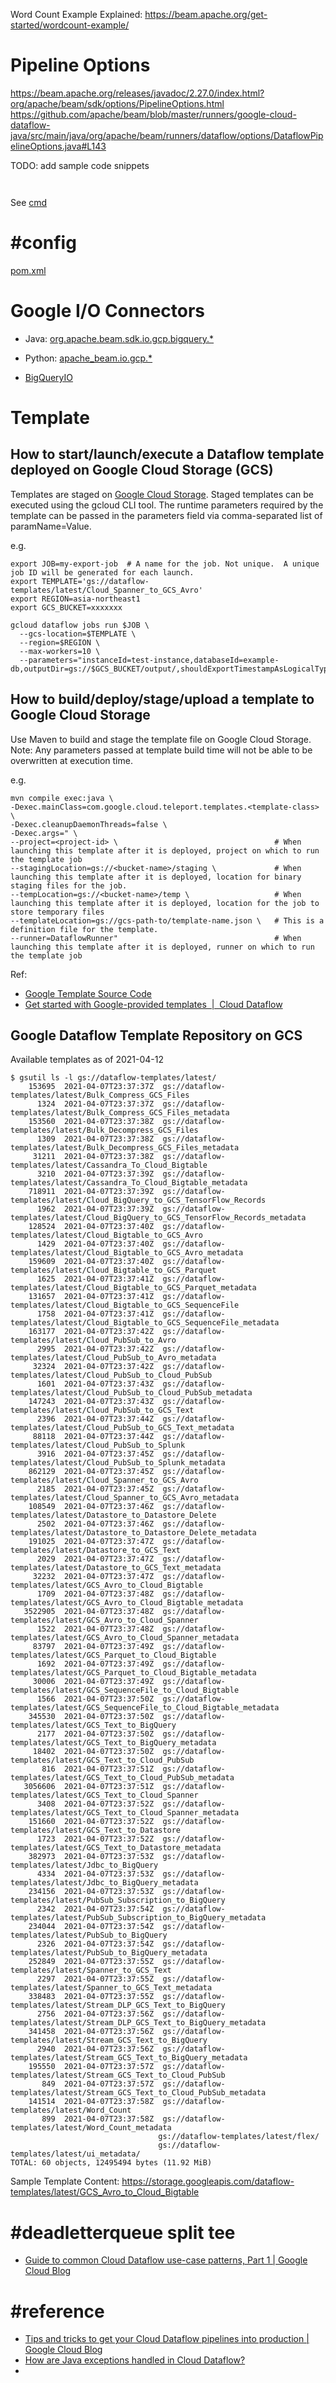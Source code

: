 Word Count Example Explained: https://beam.apache.org/get-started/wordcount-example/

# Pipeline Options

https://beam.apache.org/releases/javadoc/2.27.0/index.html?org/apache/beam/sdk/options/PipelineOptions.html
https://github.com/apache/beam/blob/master/runners/google-cloud-dataflow-java/src/main/java/org/apache/beam/runners/dataflow/options/DataflowPipelineOptions.java#L143

TODO: add sample code snippets

```


```

See [cmd]

# #config

[pom.xml]

# Google I/O Connectors

- Java: [org.apache.beam.sdk.io.gcp.bigquery.*](https://github.com/apache/beam/tree/master/sdks/java/io/google-cloud-platform/src/main/java/org/apache/beam/sdk/io/gcp/)
- Python: [apache_beam.io.gcp.*](https://github.com/apache/beam/tree/master/sdks/python/apache_beam/io/gcp)


- [BigQueryIO](https://beam.apache.org/documentation/io/built-in/google-bigquery/)

# Template

## How to start/launch/execute a Dataflow template deployed on Google Cloud Storage (GCS)

Templates are staged on [Google Cloud Storage](#google-dataflow-template-repository-on-gcs).  Staged templates can be executed using the gcloud CLI tool.
The runtime parameters required by the template can be passed in the parameters field via comma-separated list of paramName=Value.

e.g.

```
export JOB=my-export-job  # A name for the job. Not unique.  A unique job ID will be generated for each launch.
export TEMPLATE='gs://dataflow-templates/latest/Cloud_Spanner_to_GCS_Avro'
export REGION=asia-northeast1
export GCS_BUCKET=xxxxxxx

gcloud dataflow jobs run $JOB \
  --gcs-location=$TEMPLATE \
  --region=$REGION \
  --max-workers=10 \
  --parameters="instanceId=test-instance,databaseId=example-db,outputDir=gs://$GCS_BUCKET/output/,shouldExportTimestampAsLogicalType=true"
```

## How to build/deploy/stage/upload a template to Google Cloud Storage

Use Maven to build and stage the template file on Google Cloud Storage.
Note: Any parameters passed at template build time will not be able to be overwritten at execution time.

e.g.

```
mvn compile exec:java \
-Dexec.mainClass=com.google.cloud.teleport.templates.<template-class> \
-Dexec.cleanupDaemonThreads=false \
-Dexec.args=" \
--project=<project-id> \                                   # When launching this template after it is deployed, project on which to run the template job
--stagingLocation=gs://<bucket-name>/staging \             # When launching this template after it is deployed, location for binary staging files for the job.                 
--tempLocation=gs://<bucket-name>/temp \                   # When launching this template after it is deployed, location for the job to store temporary files 
--templateLocation=gs://gcs-path-to/template-name.json \   # This is a definition file for the template.
--runner=DataflowRunner"                                   # When launching this template after it is deployed, runner on which to run the template job
```

Ref: 
- [Google Template Source Code](https://github.com/GoogleCloudPlatform/DataflowTemplates/)
- [Get started with Google-provided templates  |  Cloud Dataflow](https://cloud.google.com/dataflow/docs/guides/templates/provided-templates)

## Google Dataflow Template Repository on GCS

Available templates as of 2021-04-12

```
$ gsutil ls -l gs://dataflow-templates/latest/
    153695  2021-04-07T23:37:37Z  gs://dataflow-templates/latest/Bulk_Compress_GCS_Files
      1324  2021-04-07T23:37:37Z  gs://dataflow-templates/latest/Bulk_Compress_GCS_Files_metadata
    153560  2021-04-07T23:37:38Z  gs://dataflow-templates/latest/Bulk_Decompress_GCS_Files
      1309  2021-04-07T23:37:38Z  gs://dataflow-templates/latest/Bulk_Decompress_GCS_Files_metadata
     31211  2021-04-07T23:37:38Z  gs://dataflow-templates/latest/Cassandra_To_Cloud_Bigtable
      3210  2021-04-07T23:37:39Z  gs://dataflow-templates/latest/Cassandra_To_Cloud_Bigtable_metadata
    718911  2021-04-07T23:37:39Z  gs://dataflow-templates/latest/Cloud_BigQuery_to_GCS_TensorFlow_Records
      1962  2021-04-07T23:37:39Z  gs://dataflow-templates/latest/Cloud_BigQuery_to_GCS_TensorFlow_Records_metadata
    128524  2021-04-07T23:37:40Z  gs://dataflow-templates/latest/Cloud_Bigtable_to_GCS_Avro
      1429  2021-04-07T23:37:40Z  gs://dataflow-templates/latest/Cloud_Bigtable_to_GCS_Avro_metadata
    159609  2021-04-07T23:37:40Z  gs://dataflow-templates/latest/Cloud_Bigtable_to_GCS_Parquet
      1625  2021-04-07T23:37:41Z  gs://dataflow-templates/latest/Cloud_Bigtable_to_GCS_Parquet_metadata
    131657  2021-04-07T23:37:41Z  gs://dataflow-templates/latest/Cloud_Bigtable_to_GCS_SequenceFile
      1758  2021-04-07T23:37:41Z  gs://dataflow-templates/latest/Cloud_Bigtable_to_GCS_SequenceFile_metadata
    163177  2021-04-07T23:37:42Z  gs://dataflow-templates/latest/Cloud_PubSub_to_Avro
      2995  2021-04-07T23:37:42Z  gs://dataflow-templates/latest/Cloud_PubSub_to_Avro_metadata
     32324  2021-04-07T23:37:42Z  gs://dataflow-templates/latest/Cloud_PubSub_to_Cloud_PubSub
      1601  2021-04-07T23:37:43Z  gs://dataflow-templates/latest/Cloud_PubSub_to_Cloud_PubSub_metadata
    147243  2021-04-07T23:37:43Z  gs://dataflow-templates/latest/Cloud_PubSub_to_GCS_Text
      2396  2021-04-07T23:37:44Z  gs://dataflow-templates/latest/Cloud_PubSub_to_GCS_Text_metadata
     88118  2021-04-07T23:37:44Z  gs://dataflow-templates/latest/Cloud_PubSub_to_Splunk
      3916  2021-04-07T23:37:45Z  gs://dataflow-templates/latest/Cloud_PubSub_to_Splunk_metadata
    862129  2021-04-07T23:37:45Z  gs://dataflow-templates/latest/Cloud_Spanner_to_GCS_Avro
      2185  2021-04-07T23:37:45Z  gs://dataflow-templates/latest/Cloud_Spanner_to_GCS_Avro_metadata
    108549  2021-04-07T23:37:46Z  gs://dataflow-templates/latest/Datastore_to_Datastore_Delete
      2502  2021-04-07T23:37:46Z  gs://dataflow-templates/latest/Datastore_to_Datastore_Delete_metadata
    191025  2021-04-07T23:37:47Z  gs://dataflow-templates/latest/Datastore_to_GCS_Text
      2029  2021-04-07T23:37:47Z  gs://dataflow-templates/latest/Datastore_to_GCS_Text_metadata
     32232  2021-04-07T23:37:47Z  gs://dataflow-templates/latest/GCS_Avro_to_Cloud_Bigtable
      1709  2021-04-07T23:37:48Z  gs://dataflow-templates/latest/GCS_Avro_to_Cloud_Bigtable_metadata
   3522905  2021-04-07T23:37:48Z  gs://dataflow-templates/latest/GCS_Avro_to_Cloud_Spanner
      1522  2021-04-07T23:37:48Z  gs://dataflow-templates/latest/GCS_Avro_to_Cloud_Spanner_metadata
     83797  2021-04-07T23:37:49Z  gs://dataflow-templates/latest/GCS_Parquet_to_Cloud_Bigtable
      1692  2021-04-07T23:37:49Z  gs://dataflow-templates/latest/GCS_Parquet_to_Cloud_Bigtable_metadata
     30006  2021-04-07T23:37:49Z  gs://dataflow-templates/latest/GCS_SequenceFile_to_Cloud_Bigtable
      1566  2021-04-07T23:37:50Z  gs://dataflow-templates/latest/GCS_SequenceFile_to_Cloud_Bigtable_metadata
    345530  2021-04-07T23:37:50Z  gs://dataflow-templates/latest/GCS_Text_to_BigQuery
      2177  2021-04-07T23:37:50Z  gs://dataflow-templates/latest/GCS_Text_to_BigQuery_metadata
     18402  2021-04-07T23:37:50Z  gs://dataflow-templates/latest/GCS_Text_to_Cloud_PubSub
       816  2021-04-07T23:37:51Z  gs://dataflow-templates/latest/GCS_Text_to_Cloud_PubSub_metadata
   3056606  2021-04-07T23:37:51Z  gs://dataflow-templates/latest/GCS_Text_to_Cloud_Spanner
      3408  2021-04-07T23:37:52Z  gs://dataflow-templates/latest/GCS_Text_to_Cloud_Spanner_metadata
    151660  2021-04-07T23:37:52Z  gs://dataflow-templates/latest/GCS_Text_to_Datastore
      1723  2021-04-07T23:37:52Z  gs://dataflow-templates/latest/GCS_Text_to_Datastore_metadata
    382973  2021-04-07T23:37:53Z  gs://dataflow-templates/latest/Jdbc_to_BigQuery
      4334  2021-04-07T23:37:53Z  gs://dataflow-templates/latest/Jdbc_to_BigQuery_metadata
    234156  2021-04-07T23:37:53Z  gs://dataflow-templates/latest/PubSub_Subscription_to_BigQuery
      2342  2021-04-07T23:37:54Z  gs://dataflow-templates/latest/PubSub_Subscription_to_BigQuery_metadata
    234044  2021-04-07T23:37:54Z  gs://dataflow-templates/latest/PubSub_to_BigQuery
      2326  2021-04-07T23:37:54Z  gs://dataflow-templates/latest/PubSub_to_BigQuery_metadata
    252849  2021-04-07T23:37:55Z  gs://dataflow-templates/latest/Spanner_to_GCS_Text
      2297  2021-04-07T23:37:55Z  gs://dataflow-templates/latest/Spanner_to_GCS_Text_metadata
    338483  2021-04-07T23:37:55Z  gs://dataflow-templates/latest/Stream_DLP_GCS_Text_to_BigQuery
      2756  2021-04-07T23:37:56Z  gs://dataflow-templates/latest/Stream_DLP_GCS_Text_to_BigQuery_metadata
    341458  2021-04-07T23:37:56Z  gs://dataflow-templates/latest/Stream_GCS_Text_to_BigQuery
      2940  2021-04-07T23:37:56Z  gs://dataflow-templates/latest/Stream_GCS_Text_to_BigQuery_metadata
    195550  2021-04-07T23:37:57Z  gs://dataflow-templates/latest/Stream_GCS_Text_to_Cloud_PubSub
       849  2021-04-07T23:37:57Z  gs://dataflow-templates/latest/Stream_GCS_Text_to_Cloud_PubSub_metadata
    141514  2021-04-07T23:37:58Z  gs://dataflow-templates/latest/Word_Count
       899  2021-04-07T23:37:58Z  gs://dataflow-templates/latest/Word_Count_metadata
                                 gs://dataflow-templates/latest/flex/
                                 gs://dataflow-templates/latest/ui_metadata/
TOTAL: 60 objects, 12495494 bytes (11.92 MiB)
```

Sample Template Content:
https://storage.googleapis.com/dataflow-templates/latest/GCS_Avro_to_Cloud_Bigtable

# #deadletterqueue split tee

- [Guide to common Cloud Dataflow use-case patterns, Part 1 | Google Cloud Blog]


# #reference

- [Tips and tricks to get your Cloud Dataflow pipelines into production | Google Cloud Blog](https://cloud.google.com/blog/products/data-analytics/tips-and-tricks-to-get-your-cloud-dataflow-pipelines-into-production)
- [How are Java exceptions handled in Cloud Dataflow?](https://cloud.google.com/dataflow/docs/resources/faq#how-are-java-exceptions-handled-in-cloud-dataflow)
- [Guide to common Cloud Dataflow use-case patterns, Part 1 | Google Cloud Blog]:
https://cloud.google.com/blog/products/data-analytics/guide-to-common-cloud-dataflow-use-case-patterns-part-1

[cmd]: https://raw.githubusercontent.com/githubwua/wua-kb/main/cmd/dataflow
[pom.xml]: https://github.com/githubwua/wua-kb/blob/main/config/dataflow-pom.xml
